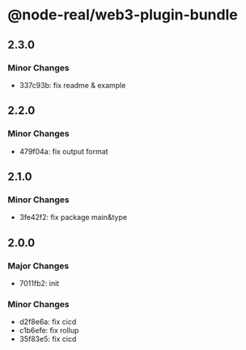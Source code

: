 # @node-real/web3-plugin-bundle

## 2.3.0

### Minor Changes

- 337c93b: fix readme & example

## 2.2.0

### Minor Changes

- 479f04a: fix output format

## 2.1.0

### Minor Changes

- 3fe42f2: fix package main&type

## 2.0.0

### Major Changes

- 7011fb2: init

### Minor Changes

- d2f8e6a: fix cicd
- c1b6efe: fix rollup
- 35f83e5: fix cicd
